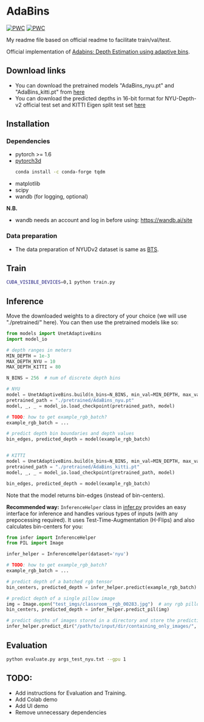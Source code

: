 # AdaBins
[![PWC](https://img.shields.io/endpoint.svg?url=https://paperswithcode.com/badge/adabins-depth-estimation-using-adaptive-bins/monocular-depth-estimation-on-kitti-eigen)](https://paperswithcode.com/sota/monocular-depth-estimation-on-kitti-eigen?p=adabins-depth-estimation-using-adaptive-bins) [![PWC](https://img.shields.io/endpoint.svg?url=https://paperswithcode.com/badge/adabins-depth-estimation-using-adaptive-bins/monocular-depth-estimation-on-nyu-depth-v2)](https://paperswithcode.com/sota/monocular-depth-estimation-on-nyu-depth-v2?p=adabins-depth-estimation-using-adaptive-bins)

My readme file based on official readme to facilitate train/val/test.

Official implementation of [Adabins: Depth Estimation using adaptive bins](https://arxiv.org/abs/2011.14141). 

## Download links
* You can download the pretrained models "AdaBins_nyu.pt" and "AdaBins_kitti.pt" from [here](https://drive.google.com/drive/folders/1nYyaQXOBjNdUJDsmJpcRpu6oE55aQoLA?usp=sharing)
* You can download the predicted depths in 16-bit format for NYU-Depth-v2 official test set and KITTI Eigen split test set [here](https://drive.google.com/drive/folders/1b3nfm8lqrvUjtYGmsqA5gptNQ8vPlzzS?usp=sharing)

## Installation
### Dependencies
- pytorch >= 1.6
- [pytorch3d](https://github.com/facebookresearch/pytorch3d/blob/master/INSTALL.md)
    ```bash
    conda install -c conda-forge tqdm
    ```
- matplotlib
- scipy
- wandb (for logging, optional) 

**N.B.** 
- wandb needs an account and log in before using: https://wandb.ai/site 


### Data preparation
- The data preparation of NYUDv2 dataset is same as [BTS](https://github.com/cogaplex-bts/bts).  

## Train
```bash
CUDA_VISIBLE_DEVICES=0,1 python train.py 
```

## Inference
Move the downloaded weights to a directory of your choice (we will use "./pretrained/" here). 
You can then use the pretrained models like so:

```python
from models import UnetAdaptiveBins
import model_io

# depth ranges in meters
MIN_DEPTH = 1e-3
MAX_DEPTH_NYU = 10
MAX_DEPTH_KITTI = 80

N_BINS = 256  # num of discrete depth bins 

# NYU
model = UnetAdaptiveBins.build(n_bins=N_BINS, min_val=MIN_DEPTH, max_val=MAX_DEPTH_NYU)
pretrained_path = "./pretrained/AdaBins_nyu.pt"
model, _, _ = model_io.load_checkpoint(pretrained_path, model)

# TODO: how to get example_rgb_batch?
example_rgb_batch = ...

# predict depth bin boundaries and depth values 
bin_edges, predicted_depth = model(example_rgb_batch)


# KITTI
model = UnetAdaptiveBins.build(n_bins=N_BINS, min_val=MIN_DEPTH, max_val=MAX_DEPTH_KITTI)
pretrained_path = "./pretrained/AdaBins_kitti.pt"
model, _, _ = model_io.load_checkpoint(pretrained_path, model)

bin_edges, predicted_depth = model(example_rgb_batch)
```
Note that the model returns bin-edges (instead of bin-centers).

**Recommended way:** `InferenceHelper` class in [infer.py](./infer.py) provides an easy interface for inference and handles various types of inputs (with any prepocessing required). It uses Test-Time-Augmentation (H-Flips) and also calculates bin-centers for you:
```python
from infer import InferenceHelper
from PIL import Image

infer_helper = InferenceHelper(dataset='nyu')

# TODO: how to get example_rgb_batch?
example_rgb_batch = ...

# predict depth of a batched rgb tensor
bin_centers, predicted_depth = infer_helper.predict(example_rgb_batch)

# predict depth of a single pillow image
img = Image.open("test_imgs/classroom__rgb_00283.jpg")  # any rgb pillow image
bin_centers, predicted_depth = infer_helper.predict_pil(img)

# predict depths of images stored in a directory and store the predictions in 16-bit format in a given separate dir
infer_helper.predict_dir("/path/to/input/dir/containing_only_images/", "path/to/output/dir/")
```

## Evaluation
```bash
python evaluate.py args_test_nyu.txt --gpu 1
```

## TODO:
* Add instructions for Evaluation and Training.
* Add Colab demo
* Add UI demo
* Remove unnecessary dependencies

